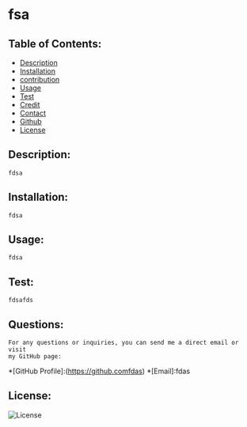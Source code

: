 # fsa

    
## Table of Contents:

* [Description](#description)
* [Installation](#installation)
* [contribution](#contribution)
* [Usage](#usage)
* [Test](#tests)
* [Credit](#credit)
* [Contact](#email)
* [Github](#username)
* [License](#license)

## Description:

    fdsa

## Installation:

    fdsa

## Usage:

    fdsa

## Test:

    fdsafds

## Questions:

    For any questions or inquiries, you can send me a direct email or visit 
    my GitHub page:

*[GitHub Profile]:(https://github.comfdas)
*[Email]:fdas

## License:

![License](https://img.sheilds.io/badge/License-ISC-blue.svg "License Badge")
